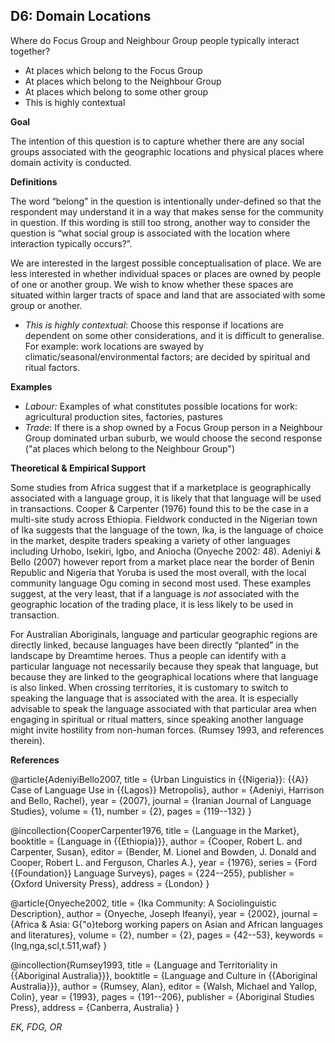 
## D6: Domain Locations

Where do Focus Group and Neighbour Group people typically interact together? 



- At places which belong to the Focus Group
- At places which belong to the Neighbour Group
- At places which belong to some other group
- This is highly contextual

**Goal**

The intention of this question is to capture whether there are any social groups associated with the geographic locations and physical places where domain activity is conducted.



**Definitions**

The word “belong” in the question is intentionally under-defined so that the respondent may understand it in a way that makes sense for the community in question. If this wording is still too strong, another way to consider the question is “what social group is associated with the location where interaction typically occurs?”.



We are interested in the largest possible conceptualisation of place. We are less interested in whether individual spaces or places are owned by people of one or another group. We wish to know whether these spaces are situated within larger tracts of space and land that are associated with some group or another.



- *This is highly contextual*: Choose this response if locations are dependent on some other considerations, and it is difficult to generalise. For example: work locations are swayed by climatic/seasonal/environmental factors; are decided by spiritual and ritual factors.




**Examples**

- *Labour:* Examples of what constitutes possible locations for work: agricultural production sites, factories, pastures
- *Trade*: If there is a shop owned by a Focus Group person in a Neighbour Group dominated urban suburb, we would choose the second response ("at places which belong to the Neighbour Group")




**Theoretical & Empirical Support**

Some studies from Africa suggest that if a marketplace is geographically associated with a language group, it is likely that that language will be used in transactions. Cooper & Carpenter (1976) found this to be the case in a multi-site study across Ethiopia. Fieldwork conducted in the Nigerian town of Ika suggests that the language of the town, Ika, is the language of choice in the market, despite traders speaking a variety of other languages including Urhobo, Isekiri, Igbo, and Aniocha (Onyeche 2002: 48). Adeniyi & Bello (2007) however report from a market place near the border of Benin Republic and Nigeria that Yoruba is used the most overall, with the local community language Ogu coming in second most used. These examples suggest, at the very least, that if a language is *not* associated with the geographic location of the trading place, it is less likely to be used in transaction.



For Australian Aboriginals, language and particular geographic regions are directly linked, because languages have been directly “planted” in the landscape by Dreamtime heroes. Thus a people can identify with a particular language not necessarily because they speak that language, but because they are linked to the geographical locations where that language is also linked. When crossing territories, it is customary to switch to speaking the language that is associated with the area. It is especially advisable to speak the language associated with that particular area when engaging in spiritual or ritual matters, since speaking another language might invite hostility from non-human forces. (Rumsey 1993, and references therein).


**References**

@article{AdeniyiBello2007,
  title = {Urban Linguistics in {{Nigeria}}: {{A}} Case of Language Use in {{Lagos}} Metropolis},
  author = {Adeniyi, Harrison and Bello, Rachel},
  year = {2007},
  journal = {Iranian Journal of Language Studies},
  volume = {1},
  number = {2},
  pages = {119--132}
}

@incollection{CooperCarpenter1976,
  title = {Language in the Market},
  booktitle = {Language in {{Ethiopia}}},
  author = {Cooper, Robert L. and Carpenter, Susan},
  editor = {Bender, M. Lionel and Bowden, J. Donald and Cooper, Robert L. and Ferguson, Charles A.},
  year = {1976},
  series = {Ford {{Foundation}} Language Surveys},
  pages = {224--255},
  publisher = {Oxford University Press},
  address = {London}
}

@article{Onyeche2002,
  title = {Ika Community: A Sociolinguistic Description},
  author = {Onyeche, Joseph Ifeanyi},
  year = {2002},
  journal = {Africa \& Asia: G{\"o}teborg working papers on Asian and African languages and literatures},
  volume = {2},
  number = {2},
  pages = {42--53},
  keywords = {lng,nga,scl,t.511,waf}
}

@incollection{Rumsey1993,
  title = {Language and Territoriality in {{Aboriginal Australia}}},
  booktitle = {Language and Culture in {{Aboriginal Australia}}},
  author = {Rumsey, Alan},
  editor = {Walsh, Michael and Yallop, Colin},
  year = {1993},
  pages = {191--206},
  publisher = {Aboriginal Studies Press},
  address = {Canberra, Australia}
}



*EK, FDG, OR*
